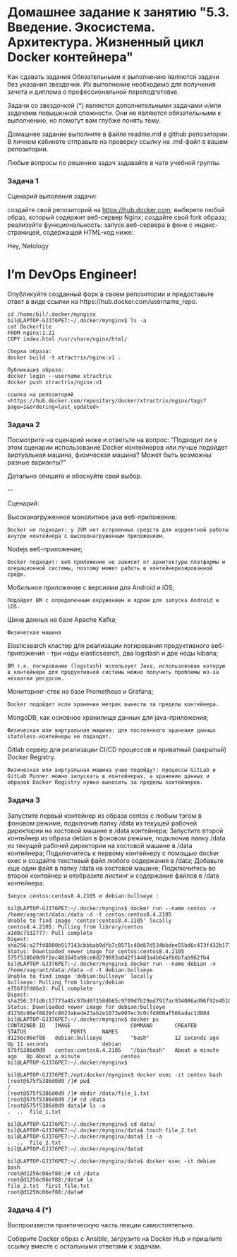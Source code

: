 # Домашнее задание к занятию "5.3. Введение. Экосистема. Архитектура. Жизненный цикл Docker контейнера"
Как сдавать задания
Обязательными к выполнению являются задачи без указания звездочки. Их выполнение необходимо для получения зачета и диплома о профессиональной переподготовке.

Задачи со звездочкой (*) являются дополнительными задачами и/или задачами повышенной сложности. Они не являются обязательными к выполнению, но помогут вам глубже понять тему.

Домашнее задание выполните в файле readme.md в github репозитории. В личном кабинете отправьте на проверку ссылку на .md-файл в вашем репозитории.

Любые вопросы по решению задач задавайте в чате учебной группы.

### Задача 1
Сценарий выполения задачи:

создайте свой репозиторий на https://hub.docker.com;
выберете любой образ, который содержит веб-сервер Nginx;
создайте свой fork образа;
реализуйте функциональность: запуск веб-сервера в фоне с индекс-страницей, содержащей HTML-код ниже:
<html>
<head>
Hey, Netology
</head>
<body>
<h1>I’m DevOps Engineer!</h1>
</body>
</html>
Опубликуйте созданный форк в своем репозитории и предоставьте ответ в виде ссылки на https://hub.docker.com/username_repo.

	
	cd /home/bil/.docker/mynginx
	bil@LAPTOP-GJ376PE7:~/.docker/mynginx$ ls -a
	cat Dockerfile
	FROM nginx:1.21
	COPY index.html /usr/share/nginx/html/

	Сборка образа:
	docker build -t xtractrix/nginx:v1 .
	
	Публикация образа:
	docker login --username xtractrix
	docker push xtractrix/nginx:v1
	
	ссылка на репозиторий <https://hub.docker.com/repository/docker/xtractrix/nginx/tags?page=1&ordering=last_updated>


### Задача 2
Посмотрите на сценарий ниже и ответьте на вопрос: "Подходит ли в этом сценарии использование Docker контейнеров или лучше подойдет виртуальная машина, физическая машина? Может быть возможны разные варианты?"

Детально опишите и обоснуйте свой выбор.

--

Сценарий:

Высоконагруженное монолитное java веб-приложение;

	Docker не подходит: у JVM нет встроенных средств для корректной работы внутри контейнера с высоконагруженным приложением.

Nodejs веб-приложение;

	Docker подходит: веб приложение не зависит от архитектуры платформы и операционной системы, поэтому может работь в контейнеризированной среде.

Мобильное приложение c версиями для Android и iOS;

	Подойдет ВМ с определенным окружением и ядром для запуска Android и iOS.

Шина данных на базе Apache Kafka;

	Физическая машина 

Elasticsearch кластер для реализации логирования продуктивного веб-приложения - три ноды elasticsearch, два logstash и две ноды kibana;

	ВМ т.к. логирование (logstash) использует Java, использововав которую в контейнере для продуктивной системы можно получить проблемы из-за нехватки ресурсов.

Мониторинг-стек на базе Prometheus и Grafana;

	Docker подойдет если хранение метрик вынести за пределы контейнера.

MongoDB, как основное хранилище данных для java-приложения;

	Физическая или виртуальная машина: для постоянного хранения данных stateless-контейнеры не подходят.

Gitlab сервер для реализации CI/CD процессов и приватный (закрытый) Docker Registry.

	Физическая или виртуальная машина учше подойдут: процессы GitLab и GitLab Runner можно запускать в контейнерах, а хранение данных и образов Docker Registry нужно выносить за пределы контейнеров. 

### Задача 3
Запустите первый контейнер из образа centos c любым тэгом в фоновом режиме, подключив папку /data из текущей рабочей директории на хостовой машине в /data контейнера;
Запустите второй контейнер из образа debian в фоновом режиме, подключив папку /data из текущей рабочей директории на хостовой машине в /data контейнера;
Подключитесь к первому контейнеру с помощью docker exec и создайте текстовый файл любого содержания в /data;
Добавьте еще один файл в папку /data на хостовой машине;
Подключитесь во второй контейнер и отобразите листинг и содержание файлов в /data контейнера.

	Запуск centos:centos8.4.2105 и debian:bullseye :
	
	bil@LAPTOP-GJ376PE7:~/.docker/mynginx$ docker run --name centos -v /home/vagrant/data:/data -d -t centos:centos8.4.2105
	Unable to find image 'centos:centos8.4.2105' locally
	centos8.4.2105: Pulling from library/centos
	a1d0c7532777: Pull complete
	Digest: sha256:a27fd8080b517143cbbbab9dfb7c8571c40d67d534bbdee55bd6c473f432b177
	Status: Downloaded newer image for centos:centos8.4.2105
	575f5386d0d9f2ec483645a98ce0d279693a042f14483a4b04afb6bfab962fb4
	bil@LAPTOP-GJ376PE7:~/.docker/mynginx$ docker run --name debian -v /home/vagrant/data:/data -d -t debian:bullseye
	Unable to find image 'debian:bullseye' locally
	bullseye: Pulling from library/debian
	e756f3fdd6a3: Pull complete
	Digest: sha256:3f1d6c17773a45c97bd8f158d665c9709d7b29ed7917ac934086ad96f92e4510
	Status: Downloaded newer image for debian:bullseye
	d1256c06ef8829fc8623abede23ab2e1073e907ec3c0cfd000af566adac1d084
	bil@LAPTOP-GJ376PE7:~/.docker/mynginx$ docker ps
	CONTAINER ID   IMAGE                   COMMAND       CREATED              STATUS              PORTS     NAMES
	d1256c06ef88   debian:bullseye         "bash"        12 seconds ago       Up 11 seconds                 debian
	575f5386d0d9   centos:centos8.4.2105   "/bin/bash"   About a minute ago   Up About a minute             centos
	bil@LAPTOP-GJ376PE7:~/.docker/mynginx$

	bil@LAPTOP-GJ376PE7:/opt/docker/mynginx$ docker exec -it centos bash
	[root@575f5386d0d9 /]# pwd
	/
	[root@575f5386d0d9 /]# mkdir /data/file_1.txt
	[root@575f5386d0d9 /]# cd /data
	[root@575f5386d0d9 data]# ls -a
	.  ..  file_1.txt
	
	bil@LAPTOP-GJ376PE7:~/.docker/mynginx$ cd data/
	bil@LAPTOP-GJ376PE7:~/.docker/mynginx/data$ touch file_2.txt
	bil@LAPTOP-GJ376PE7:~/.docker/mynginx/data$ ls -a
	.  ..  file_2.txt
	bil@LAPTOP-GJ376PE7:~/.docker/mynginx/data$

	bil@LAPTOP-GJ376PE7:~/.docker/mynginx/data$ docker exec -it debian bash
	root@d1256c06ef88:/# cd /data
	root@d1256c06ef88:/data# ls
	file_2.txt  first_file.txt
	root@d1256c06ef88:/data#

### Задача 4 (*)
Воспроизвести практическую часть лекции самостоятельно.

Соберите Docker образ с Ansible, загрузите на Docker Hub и пришлите ссылку вместе с остальными ответами к задачам.


